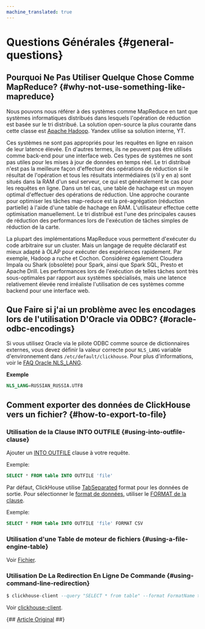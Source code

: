 ```yaml
---
machine_translated: true
---
```


# Questions Générales {#general-questions}

## Pourquoi Ne Pas Utiliser Quelque Chose Comme MapReduce? {#why-not-use-something-like-mapreduce}

Nous pouvons nous référer à des systèmes comme MapReduce en tant que systèmes informatiques distribués dans lesquels l'opération de réduction est basée sur le tri distribué. La solution open-source la plus courante dans cette classe est [Apache Hadoop](http://hadoop.apache.org). Yandex utilise sa solution interne, YT.

Ces systèmes ne sont pas appropriés pour les requêtes en ligne en raison de leur latence élevée. En d'autres termes, ils ne peuvent pas être utilisés comme back-end pour une interface web. Ces types de systèmes ne sont pas utiles pour les mises à jour de données en temps réel. Le tri distribué n'est pas la meilleure façon d'effectuer des opérations de réduction si le résultat de l'opération et tous les résultats intermédiaires (s'il y en a) sont situés dans la RAM d'un seul serveur, ce qui est généralement le cas pour les requêtes en ligne. Dans un tel cas, une table de hachage est un moyen optimal d'effectuer des opérations de réduction. Une approche courante pour optimiser les tâches map-reduce est la pré-agrégation (réduction partielle) à l'aide d'une table de hachage en RAM. L'utilisateur effectue cette optimisation manuellement. Le tri distribué est l'une des principales causes de réduction des performances lors de l'exécution de tâches simples de réduction de la carte.

La plupart des implémentations MapReduce vous permettent d'exécuter du code arbitraire sur un cluster. Mais un langage de requête déclaratif est mieux adapté à OLAP pour exécuter des expériences rapidement. Par exemple, Hadoop a ruche et Cochon. Considérez également Cloudera Impala ou Shark (obsolète) pour Spark, ainsi que Spark SQL, Presto et Apache Drill. Les performances lors de l'exécution de telles tâches sont très sous-optimales par rapport aux systèmes spécialisés, mais une latence relativement élevée rend irréaliste l'utilisation de ces systèmes comme backend pour une interface web.

## Que Faire si j'ai un problème avec les encodages lors de l'utilisation D'Oracle via ODBC? {#oracle-odbc-encodings}

Si vous utilisez Oracle via le pilote ODBC comme source de dictionnaires externes, vous devez définir la valeur correcte pour `NLS_LANG` variable d'environnement dans `/etc/default/clickhouse`. Pour plus d'informations, voir le [FAQ Oracle NLS\_LANG](https://www.oracle.com/technetwork/products/globalization/nls-lang-099431.html).

**Exemple**

``` sql
NLS_LANG=RUSSIAN_RUSSIA.UTF8
```

## Comment exporter des données de ClickHouse vers un fichier? {#how-to-export-to-file}

### Utilisation de la Clause INTO OUTFILE {#using-into-outfile-clause}

Ajouter un [INTO OUTFILE](../query_language/select/#into-outfile-clause) clause à votre requête.

Exemple:

``` sql
SELECT * FROM table INTO OUTFILE 'file'
```

Par défaut, ClickHouse utilise [TabSeparated](../interfaces/formats.md#tabseparated) format pour les données de sortie. Pour sélectionner le [format de données](../interfaces/formats.md), utiliser le [FORMAT de la clause](../query_language/select/#format-clause).

Exemple:

``` sql
SELECT * FROM table INTO OUTFILE 'file' FORMAT CSV
```

### Utilisation d'une Table de moteur de fichiers {#using-a-file-engine-table}

Voir [Fichier](../operations/table_engines/file.md).

### Utilisation De La Redirection En Ligne De Commande {#using-command-line-redirection}

``` sql
$ clickhouse-client --query "SELECT * from table" --format FormatName > result.txt
```

Voir [clickhouse-client](../interfaces/cli.md).

{## [Article Original](https://clickhouse.tech/docs/en/faq/general/) ##}
